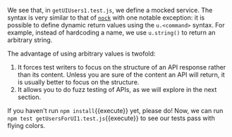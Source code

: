 We see that, in `getUIUsers1.test.js`, we define a mocked service. The syntax is very similar to that of [`nock`](https://github.com/nock/nock) with one notable exception: it is possible to define dynamic return values using the `u.<command>` syntax. For example, instead of hardcoding a name, we use `u.string()` to return an arbitrary string.

The advantage of using arbitrary values is twofold:

1. It forces test writers to focus on the structure of an API response rather than its content. Unless you are sure of the content an API will return, it is usually better to focus on the structure.
1. It allows you to do fuzz testing of APIs, as we will explore in the next section.

If you haven't run `npm install`{{execute}} yet, please do! Now, we can run `npm test getUsersForUI1.test.js`{{execute}} to see our tests pass with flying colors.